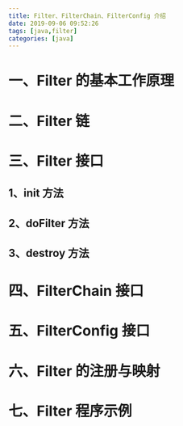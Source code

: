 ```yaml
---
title: Filter、FilterChain、FilterConfig 介绍
date: 2019-09-06 09:52:26
tags: [java,filter]
categories: [java]
---
```


# 一、Filter 的基本工作原理

# 二、Filter 链

# 三、Filter 接口

## 1、init 方法
   
## 2、doFilter 方法

## 3、destroy 方法

# 四、FilterChain 接口

# 五、FilterConfig 接口

# 六、Filter 的注册与映射

# 七、Filter 程序示例

